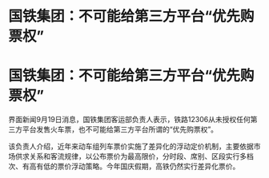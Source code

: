 # 国铁集团：不可能给第三方平台“优先购票权”

# 国铁集团：不可能给第三方平台“优先购票权”

界面新闻9月19日消息，国铁集团客运部负责人表示，铁路12306从未授权任何第三方平台发售火车票，也不可能给第三方平台所谓的“优先购票权”。

该负责人介绍，近年来动车组列车票价实施了差异化的浮动定价机制，主要依据市场供求关系和客流规律，以公布票价为最高限价，分时段、席别、区段实行多档次、有高有低的票价浮动策略。今年国庆假期，高铁仍然实行差异化票价。

